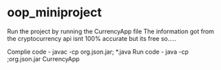 # oop_miniproject
Run the project by running the CurrencyApp file
The information got from the cryptocurrency api isnt 100% accurate but its free so.....


Complie code - javac -cp org.json.jar; *.java
Run code - java -cp ;org.json.jar CurrencyApp